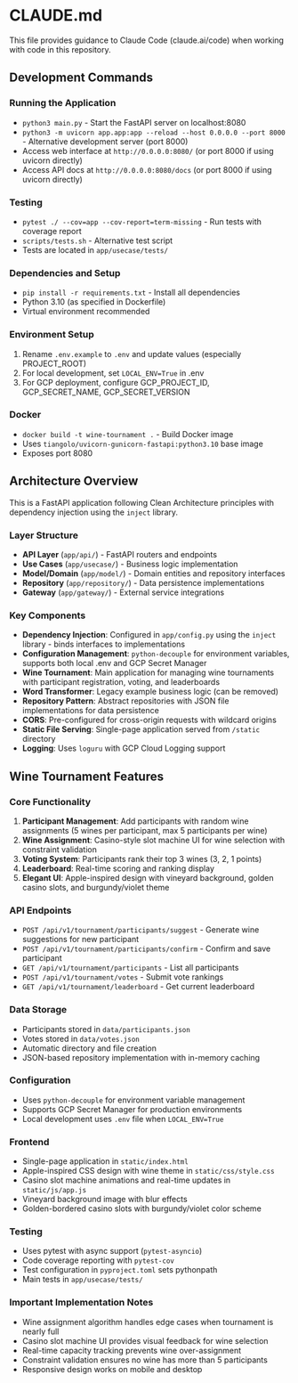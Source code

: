 # CLAUDE.md

This file provides guidance to Claude Code (claude.ai/code) when working with code in this repository.

## Development Commands

### Running the Application
- `python3 main.py` - Start the FastAPI server on localhost:8080
- `python3 -m uvicorn app.app:app --reload --host 0.0.0.0 --port 8000` - Alternative development server (port 8000)
- Access web interface at `http://0.0.0.0:8080/` (or port 8000 if using uvicorn directly)
- Access API docs at `http://0.0.0.0:8080/docs` (or port 8000 if using uvicorn directly)

### Testing
- `pytest ./ --cov=app --cov-report=term-missing` - Run tests with coverage report
- `scripts/tests.sh` - Alternative test script
- Tests are located in `app/usecase/tests/`

### Dependencies and Setup
- `pip install -r requirements.txt` - Install all dependencies
- Python 3.10 (as specified in Dockerfile)
- Virtual environment recommended

### Environment Setup
1. Rename `.env.example` to `.env` and update values (especially PROJECT_ROOT)
2. For local development, set `LOCAL_ENV=True` in .env
3. For GCP deployment, configure GCP_PROJECT_ID, GCP_SECRET_NAME, GCP_SECRET_VERSION

### Docker
- `docker build -t wine-tournament .` - Build Docker image
- Uses `tiangolo/uvicorn-gunicorn-fastapi:python3.10` base image
- Exposes port 8080

## Architecture Overview

This is a FastAPI application following Clean Architecture principles with dependency injection using the `inject` library.

### Layer Structure
- **API Layer** (`app/api/`) - FastAPI routers and endpoints
- **Use Cases** (`app/usecase/`) - Business logic implementation
- **Model/Domain** (`app/model/`) - Domain entities and repository interfaces
- **Repository** (`app/repository/`) - Data persistence implementations
- **Gateway** (`app/gateway/`) - External service integrations

### Key Components
- **Dependency Injection**: Configured in `app/config.py` using the `inject` library - binds interfaces to implementations
- **Configuration Management**: `python-decouple` for environment variables, supports both local .env and GCP Secret Manager
- **Wine Tournament**: Main application for managing wine tournaments with participant registration, voting, and leaderboards
- **Word Transformer**: Legacy example business logic (can be removed)
- **Repository Pattern**: Abstract repositories with JSON file implementations for data persistence
- **CORS**: Pre-configured for cross-origin requests with wildcard origins
- **Static File Serving**: Single-page application served from `/static` directory
- **Logging**: Uses `loguru` with GCP Cloud Logging support

## Wine Tournament Features

### Core Functionality
1. **Participant Management**: Add participants with random wine assignments (5 wines per participant, max 5 participants per wine)
2. **Wine Assignment**: Casino-style slot machine UI for wine selection with constraint validation
3. **Voting System**: Participants rank their top 3 wines (3, 2, 1 points)
4. **Leaderboard**: Real-time scoring and ranking display
5. **Elegant UI**: Apple-inspired design with vineyard background, golden casino slots, and burgundy/violet theme

### API Endpoints
- `POST /api/v1/tournament/participants/suggest` - Generate wine suggestions for new participant
- `POST /api/v1/tournament/participants/confirm` - Confirm and save participant
- `GET /api/v1/tournament/participants` - List all participants
- `POST /api/v1/tournament/votes` - Submit vote rankings
- `GET /api/v1/tournament/leaderboard` - Get current leaderboard

### Data Storage
- Participants stored in `data/participants.json`
- Votes stored in `data/votes.json`
- Automatic directory and file creation
- JSON-based repository implementation with in-memory caching

### Configuration
- Uses `python-decouple` for environment variable management
- Supports GCP Secret Manager for production environments
- Local development uses `.env` file when `LOCAL_ENV=True`

### Frontend
- Single-page application in `static/index.html`
- Apple-inspired CSS design with wine theme in `static/css/style.css`
- Casino slot machine animations and real-time updates in `static/js/app.js`
- Vineyard background image with blur effects
- Golden-bordered casino slots with burgundy/violet color scheme

### Testing
- Uses pytest with async support (`pytest-asyncio`)
- Code coverage reporting with `pytest-cov`
- Test configuration in `pyproject.toml` sets pythonpath
- Main tests in `app/usecase/tests/`

### Important Implementation Notes
- Wine assignment algorithm handles edge cases when tournament is nearly full
- Casino slot machine UI provides visual feedback for wine selection
- Real-time capacity tracking prevents wine over-assignment
- Constraint validation ensures no wine has more than 5 participants
- Responsive design works on mobile and desktop